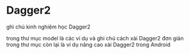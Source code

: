 # Dagger2
ghi chú kinh nghiệm học Dagger2

trong thư mục model là các ví dụ và ghi chú cách xài Dagger2 đơn giản
trong thư mục còn lại là ví dụ nâng cao xài Dagger2 trong Android
